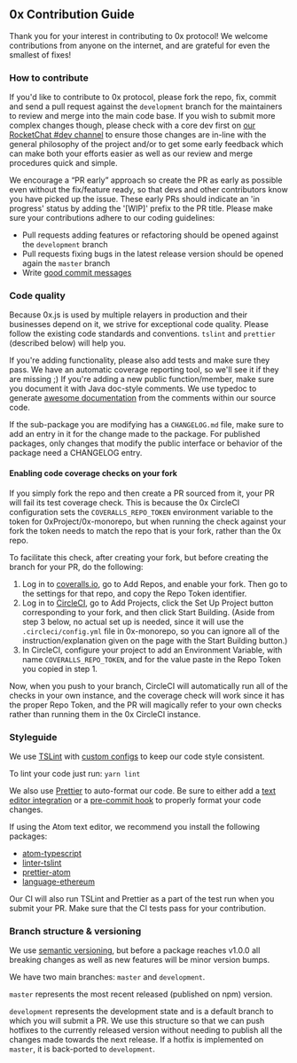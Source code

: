 ## 0x Contribution Guide

Thank you for your interest in contributing to 0x protocol! We welcome contributions from anyone on the internet, and are grateful for even the smallest of fixes!

### How to contribute

If you'd like to contribute to 0x protocol, please fork the repo, fix, commit and send a pull request against the `development` branch for the maintainers to review and merge into the main code base. If you wish to submit more complex changes though, please check with a core dev first on [our RocketChat #dev channel](http://chat.0xproject.com) to ensure those changes are in-line with the general philosophy of the project and/or to get some early feedback which can make both your efforts easier as well as our review and merge procedures quick and simple.

We encourage a “PR early” approach so create the PR as early as possible even without the fix/feature ready, so that devs and other contributors know you have picked up the issue. These early PRs should indicate an 'in progress' status by adding the '[WIP]' prefix to the PR title. Please make sure your contributions adhere to our coding guidelines:

*   Pull requests adding features or refactoring should be opened against the `development` branch
*   Pull requests fixing bugs in the latest release version should be opened again the `master` branch
*   Write [good commit messages](https://chris.beams.io/posts/git-commit/)

### Code quality

Because 0x.js is used by multiple relayers in production and their businesses depend on it, we strive for exceptional code quality. Please follow the existing code standards and conventions. `tslint` and `prettier` (described below) will help you.

If you're adding functionality, please also add tests and make sure they pass. We have an automatic coverage reporting tool, so we'll see it if they are missing ;)
If you're adding a new public function/member, make sure you document it with Java doc-style comments. We use typedoc to generate [awesome documentation](https://0xproject.com/docs/0xjs) from the comments within our source code.

If the sub-package you are modifying has a `CHANGELOG.md` file, make sure to add an entry in it for the change made to the package. For published packages, only changes that modify the public interface or behavior of the package need a CHANGELOG entry.

#### Enabling code coverage checks on your fork

If you simply fork the repo and then create a PR sourced from it, your PR will fail its test coverage check. This is because the 0x CircleCI configuration sets the `COVERALLS_REPO_TOKEN` environment variable to the token for 0xProject/0x-monorepo, but when running the check against your fork the token needs to match the repo that is your fork, rather than the 0x repo.

To facilitate this check, after creating your fork, but before creating the branch for your PR, do the following:

1.  Log in to [coveralls.io](https://coveralls.io/), go to Add Repos, and enable your fork. Then go to the settings for that repo, and copy the Repo Token identifier.
2.  Log in to [CircleCI](https://circleci.com/login), go to Add Projects, click the Set Up Project button corresponding to your fork, and then click Start Building. (Aside from step 3 below, no actual set up is needed, since it will use the `.circleci/config.yml` file in 0x-monorepo, so you can ignore all of the instruction/explanation given on the page with the Start Building button.)
3.  In CircleCI, configure your project to add an Environment Variable, with name `COVERALLS_REPO_TOKEN`, and for the value paste in the Repo Token you copied in step 1.

Now, when you push to your branch, CircleCI will automatically run all of the checks in your own instance, and the coverage check will work since it has the proper Repo Token, and the PR will magically refer to your own checks rather than running them in the 0x CircleCI instance.

### Styleguide

We use [TSLint](https://palantir.github.io/tslint/) with [custom configs](https://github.com/0xProject/0x-monorepo/tree/development/packages/tslint-config) to keep our code style consistent.

To lint your code just run: `yarn lint`

We also use [Prettier](https://prettier.io/) to auto-format our code. Be sure to either add a [text editor integration](https://prettier.io/docs/en/editors.html) or a [pre-commit hook](https://prettier.io/docs/en/precommit.html) to properly format your code changes.

If using the Atom text editor, we recommend you install the following packages:

*   [atom-typescript](https://atom.io/packages/atom-typescript)
*   [linter-tslint](https://atom.io/packages/linter-tslint)
*   [prettier-atom](https://atom.io/packages/prettier-atom)
*   [language-ethereum](https://atom.io/packages/language-ethereum)

Our CI will also run TSLint and Prettier as a part of the test run when you submit your PR. Make sure that the CI tests pass for your contribution.

### Branch structure & versioning

We use [semantic versioning](http://semver.org/), but before a package reaches v1.0.0 all breaking changes as well as new features will be minor version bumps.

We have two main branches: `master` and `development`.

`master` represents the most recent released (published on npm) version.

`development` represents the development state and is a default branch to which you will submit a PR. We use this structure so that we can push hotfixes to the currently released version without needing to publish all the changes made towards the next release. If a hotfix is implemented on `master`, it is back-ported to `development`.
